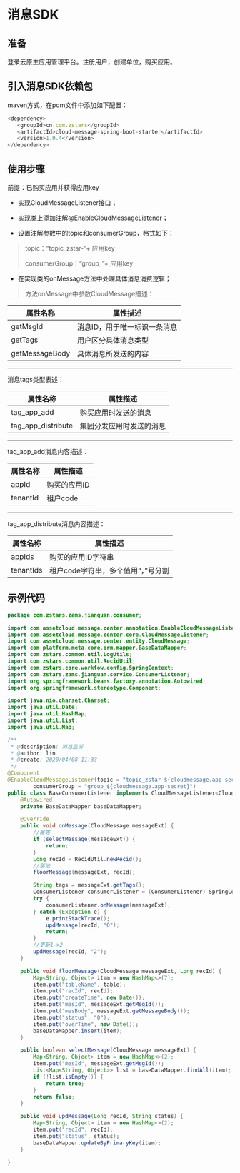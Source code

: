 
# 消息SDK

## 准备

登录云原生应用管理平台。注册用户，创建单位，购买应用。

## 引入消息SDK依赖包

maven方式，在pom文件中添加如下配置：

```javascript
<dependency>
   <groupId>cn.com.zstars</groupId>
   <artifactId>cloud-message-spring-boot-starter</artifactId>
   <version>1.0.4</version>
</dependency>
```

## 使用步骤

前提：已购买应用并获得应用key

* 实现CloudMessageListener接口；

* 实现类上添加注解@EnableCloudMessageListener；
* 设置注解参数中的topic和consumerGroup，格式如下：

> topic：“topic_zstar-”+ 应用key
>
> consumerGroup：“group_”+ 应用key

* 在实现类的onMessage方法中处理具体消息消费逻辑；

> 方法onMessage中参数CloudMessage描述：

| 属性名称       | 属性描述                     |
| -------------- | ---------------------------- |
| getMsgId       | 消息ID，用于唯一标识一条消息 |
| getTags        | 用户区分具体消息类型         |
| getMessageBody | 具体消息所发送的内容         |

***

消息tags类型表述：

| 属性名称           | 属性描述                 |
| ------------------ | ------------------------ |
| tag_app_add        | 购买应用时发送的消息     |
| tag_app_distribute | 集团分发应用时发送的消息 |

 ***

tag_app_add消息内容描述：

| 属性名称 | 属性描述     |
| -------- | ------------ |
| appId    | 购买的应用ID |
| tenantId | 租户code     |

***

tag_app_distribute消息内容描述：

| 属性名称  | 属性描述                           |
| --------- | ---------------------------------- |
| appIds    | 购买的应用ID字符串                 |
| tenantIds | 租户code字符串，多个值用“，”号分割 |

## 示例代码

```java
package com.zstars.zams.jianguan.consumer;

import com.assetcloud.message.center.annotation.EnableCloudMessageListener;
import com.assetcloud.message.center.core.CloudMessageListener;
import com.assetcloud.message.center.entity.CloudMessage;
import com.platform.meta.core.orm.mapper.BaseDataMapper;
import com.zstars.common.util.LogUtils;
import com.zstars.common.util.RecidUtil;
import com.zstars.core.workfow.config.SpringContext;
import com.zstars.zams.jianguan.service.ConsumerListener;
import org.springframework.beans.factory.annotation.Autowired;
import org.springframework.stereotype.Component;

import java.nio.charset.Charset;
import java.util.Date;
import java.util.HashMap;
import java.util.List;
import java.util.Map;

/**
 * @description: 消息监听
 * @author: lin
 * @create: 2020/04/08 11:33
 */
@Component
@EnableCloudMessageListener(topic = "topic_zstar-${cloudmessage.app-secret}",
        consumerGroup = "group_${cloudmessage.app-secret}")
public class BaseConsumerListener implements CloudMessageListener<CloudMessage> {
    @Autowired
    private BaseDataMapper baseDataMapper;

    @Override
    public void onMessage(CloudMessage messageExt) {      
        //幂等
        if (selectMessage(messageExt)) {
            return;
        }
        Long recId = RecidUtil.newRecid();
        //落地
        floorMessage(messageExt, recId);

        String tags = messageExt.getTags();
        ConsumerListener consumerListener = (ConsumerListener) SpringContext.getBean("topic_zstar_" + tags);
        try {
            consumerListener.onMessage(messageExt);
        } catch (Exception e) {
            e.printStackTrace();
            updMessage(recId, "0");
            return;
        }
        //更新1->2
        updMessage(recId, "2");
    }

    public void floorMessage(CloudMessage messageExt, Long recId) {
        Map<String, Object> item = new HashMap<>(7);
        item.put("tableName", table);
        item.put("recId", recId);
        item.put("createTime", new Date());
        item.put("mesId", messageExt.getMsgId());
        item.put("mesBody", messageExt.getMessageBody());
        item.put("status", "0");
        item.put("overTime", new Date());
        baseDataMapper.insert(item);
    }

    public boolean selectMessage(CloudMessage messageExt) {
        Map<String, Object> item = new HashMap<>(2);
        item.put("mesId", messageExt.getMsgId());
        List<Map<String, Object>> list = baseDataMapper.findAll(item);
        if (!list.isEmpty()) {
            return true;
        }
        return false;
    }

    public void updMessage(Long recId, String status) {
        Map<String, Object> item = new HashMap<>(2);
        item.put("recId", recId);
        item.put("status", status);
        baseDataMapper.updateByPrimaryKey(item);
    }

}
```
